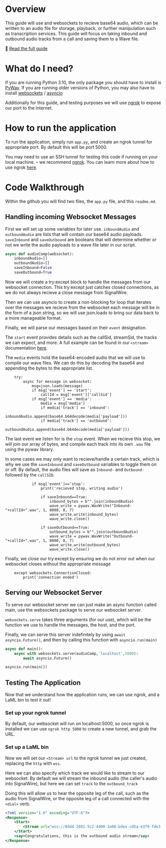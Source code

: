 # Overview
This guide will use <stream> and websockets to recieve base64 audio, which can be written to an audio file for storage, playback, or further manipulation such as transcription services. This guide will focus on taking inbound and outbound audio tracks from a call and saving them to a Wave file.

📖 [Read the full guide](https://developer.signalwire.com/apis/docs/utilizing-websockets-and-call-streams)

# What do I need?

If you are running Python 3.10, the only package you should have to install is [PyWav](https://pypi.org/project/pywav/). If you are running older versions of Python, you may also have to install [websockets](https://pypi.org/project/websockets/) / [asyncio](https://pypi.org/project/asyncio/)

Additionally for this guide, and testing purposes we will use [ngrok](https://ngrok.com/) to expose our port to the internet.


# How to run the application

To run the application, simply run `app.py`, and create an ngrok tunnel for appropriate port. By default this will be port 5000.

You may need to use an SSH tunnel for testing this code if running on your local machine. – we recommend [ngrok](https://ngrok.com/). You can learn more about how to use ngrok [here](https://developer.signalwire.com/apis/docs/how-to-test-webhooks-with-ngrok).

# Code Walkthrough
Within the github you will find two files, the `app.py` file, and this `readme.md`.

## Handling incoming Websocket Messages

First we will set up some variables for later use. `inboundAudio` and `outboundAudio` are lists that will contain our base64 audio payloads.
`saveInbound` and `saveOutbound` are booleans that will determine whether or not we write the audio payloads to a wave file later in our script.
```python
async def audioComp(websocket):
    inboundAudio=[]
    outboundAudio=[]
    saveInbound=False
    saveOutbound=True
```

Now we will create a try:except block to handle the messages from our websocket connection.
This try:except just catches closed connections, as we do not always recieve a close message from SignalWire.

Then we can use asyncio to create a non-blocking for loop that iterates over the messages we recieve from the websocket
each message will be in the form of a json string, so we will use json.loads to bring our data back to a more manageable format.

Finally, we will parse our messages based on their `event` designation. 

The `start` event provides details such as the callSid, streamSid, the tracks we can expect, and more. 
A full example can be found in our `<stream>` documentation [here](https://developer.signalwire.com/compatibility-api/reference/stream#websocket-messages).

The `media` events hold the base64-encoded audio that we will use to compile our wave files. We can do this by decoding the base64 and appending the bytes to the appropriate list.
```
    try:
        async for message in websocket:
            msg=json.loads(message)
            if msg['event'] == 'start':
                callId = msg['event']['callSid']
            if msg['event'] == 'media':
                media = msg['media']
                if media['track'] == 'inbound':
                    inboundAudio.append(base64.b64decode(media['payload']))
                if media['track'] == 'outbound':
                    outboundAudio.append(base64.b64decode(media['payload']))
```

The last event we listen for is the `stop` event. When we recieve this stop, we will join our array of bytes,
and compile each track into its own `.wav` file using the pywav library.

In some cases we may only want to recieve/handle a certain track, which is why we use the `saveInbound` and `saveOutbound` variables to toggle them on or off.
By default, the audio files will save as `Inbound-` and `Outbound-` followed by the `callSID`.

```
            if msg['event']=='stop':
                print('recieved stop, writing audio')

                if saveInbound==True:
                    inbound_bytes = b"".join(inboundAudio)
                    wave_write = pywav.WavWrite("Inbound-"+callId+".wav", 1, 8000, 8, 7)
                    wave_write.write(inbound_bytes)
                    wave_write.close()

                if saveOutbound==True:
                    outbound_bytes = b"".join(outboundAudio)
                    wave_write = pywav.WavWrite("Outbound-"+callId+".wav", 1, 8000, 8, 7)
                    wave_write.write(outbound_bytes)
                    wave_write.close()

```
Finally, we close our try:except by ensuring we do not error out when our websocket closes without the appropriate message
```
    except websockets.ConnectionClosed:
        print('connection ended')
```


## Serving our Websocket Server
To serve our websocket server we can just make an async function called main, use the websockets package to serve our websocket server.

`websockets.serve` takes three arguments (for our use), which will be the function we use to handle the messages, the host, and the port.

Finally, we can serve this server indefinitely by using `await asyncio.Future()`, and then by calling this function with `asyncio.run(main)`

```python
async def main():
    async with websockets.serve(audioComp,'localhost',5000):
        await asyncio.Future()

asyncio.run(main())

```

## Testing The Application

Now that we understand how the application runs, we can use ngrok, and a LaML bin to test it out!

### Set up your ngrok tunnel
By default, our websocket will run on localhost:5000, so once ngrok is installed we can use `ngrok http 5000` to create a new tunnel, and grab the URL.

### Set up a LaML bin
Now we will set our `<Stream> url` to the ngrok tunnel we just created, replacing the `http` with `wss`.

Here we can also specify which track we would like to stream to our websocket. By default we will stream the inbound audio (the caller's audio into SignalWire), but here we can set `track` to the `outbound_track`

Doing this will allow us to hear the opposite leg of the call, such as the audio from SignalWire, or the opposite leg of a call connected with the `<dial>` verb.

```xml
<?xml version="1.0" encoding="UTF-8"?>
<Response>
    <Start>
        <Stream url="wss://8dd4-2601-5c2-4400-3a90-bdea-cd5a-e3f9-fde3.ngrok.io" track="outbound_track" />
    </Start>
    <say>Congratulations, this is the outbound audio stream</say>
</Response>
```
